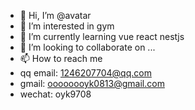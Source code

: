 - 👋 Hi, I’m @avatar
- 👀 I’m interested in gym
- 🌱 I’m currently learning vue react nestjs
- 💞️ I’m looking to collaborate on ...
- 📫 How to reach me 
 - qq email: 1246207704@qq.com
 - gmail: oooooooyk0813@gmail.com
 - wechat: oyk9708

<!---
oooooooyk/oooooooyk is a ✨ special ✨ repository because its `README.md` (this file) appears on your GitHub profile.
You can click the Preview link to take a look at your changes.
--->
